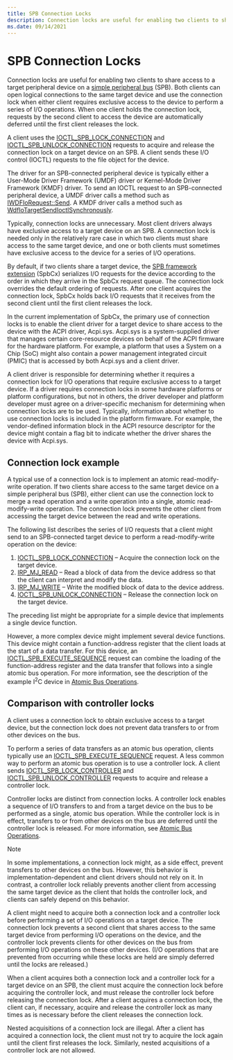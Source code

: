 ```yaml
---
title: SPB Connection Locks
description: Connection locks are useful for enabling two clients to share access to a target peripheral device on a simple peripheral bus (SPB).
ms.date: 09/14/2021
---
```


# SPB Connection Locks

Connection locks are useful for enabling two clients to share access to a target peripheral device on a [simple peripheral bus](/previous-versions/hh450903(v=vs.85)) (SPB). Both clients can open logical connections to the same target device and use the connection lock when either client requires exclusive access to the device to perform a series of I/O operations. When one client holds the connection lock, requests by the second client to access the device are automatically deferred until the first client releases the lock.

A client uses the [IOCTL_SPB_LOCK_CONNECTION](./spb-ioctls.md#ioctl_spb_lock_connection-control-code) and [IOCTL_SPB_UNLOCK_CONNECTION](./spb-ioctls.md#ioctl_spb_unlock_connection-control-code) requests to acquire and release the connection lock on a target device on an SPB. A client sends these I/O control (IOCTL) requests to the file object for the device.

The driver for an SPB-connected peripheral device is typically either a User-Mode Driver Framework (UMDF) driver or Kernel-Mode Driver Framework (KMDF) driver. To send an IOCTL request to an SPB-connected peripheral device, a UMDF driver calls a method such as [IWDFIoRequest::Send](/windows-hardware/drivers/ddi/wudfddi/nf-wudfddi-iwdfiorequest-send). A KMDF driver calls a method such as [WdfIoTargetSendIoctlSynchronously](/windows-hardware/drivers/ddi/wdfiotarget/nf-wdfiotarget-wdfiotargetsendioctlsynchronously).

Typically, connection locks are unnecessary. Most client drivers always have exclusive access to a target device on an SPB. A connection lock is needed only in the relatively rare case in which two clients must share access to the same target device, and one or both clients must sometimes have exclusive access to the device for a series of I/O operations.

By default, if two clients share a target device, the [SPB framework extension](./spb-framework-extension.md) (SpbCx) serializes I/O requests for the device according to the order in which they arrive in the SpbCx request queue. The connection lock overrides the default ordering of requests. After one client acquires the connection lock, SpbCx holds back I/O requests that it receives from the second client until the first client releases the lock.

In the current implementation of SpbCx, the primary use of connection locks is to enable the client driver for a target device to share access to the device with the ACPI driver, Acpi.sys. Acpi.sys is a system-supplied driver that manages certain core-resource devices on behalf of the ACPI firmware for the hardware platform. For example, a platform that uses a System on a Chip (SoC) might also contain a power management integrated circuit (PMIC) that is accessed by both Acpi.sys and a client driver.

A client driver is responsible for determining whether it requires a connection lock for I/O operations that require exclusive access to a target device. If a driver requires connection locks in some hardware platforms or platform configurations, but not in others, the driver developer and platform developer must agree on a driver-specific mechanism for determining when connection locks are to be used. Typically, information about whether to use connection locks is included in the platform firmware. For example, the vendor-defined information block in the ACPI resource descriptor for the device might contain a flag bit to indicate whether the driver shares the device with Acpi.sys.

## Connection lock example

A typical use of a connection lock is to implement an atomic read-modify-write operation. If two clients share access to the same target device on a simple peripheral bus (SPB), either client can use the connection lock to merge a read operation and a write operation into a single, atomic read-modify-write operation. The connection lock prevents the other client from accessing the target device between the read and write operations.

The following list describes the series of I/O requests that a client might send to an SPB-connected target device to perform a read-modify-write operation on the device:

1. [IOCTL_SPB_LOCK_CONNECTION](./spb-ioctls.md#ioctl_spb_lock_connection-control-code) – Acquire the connection lock on the target device.
1. [IRP_MJ_READ](../kernel/irp-mj-read.md) – Read a block of data from the device address so that the client can interpret and modify the data.
1. [IRP_MJ_WRITE](../kernel/irp-mj-write.md) – Write the modified block of data to the device address.
1. [IOCTL_SPB_UNLOCK_CONNECTION](./spb-ioctls.md#ioctl_spb_unlock_connection-control-code) – Release the connection lock on the target device.

The preceding list might be appropriate for a simple device that implements a single device function.

However, a more complex device might implement several device functions. This device might contain a function-address register that the client loads at the start of a data transfer. For this device, an [IOCTL_SPB_EXECUTE_SEQUENCE](./spb-ioctls.md#ioctl_spb_execute_sequence-control-code) request can combine the loading of the function-address register and the data transfer that follows into a single atomic bus operation. For more information, see the description of the example I<sup>2</sup>C device in [Atomic Bus Operations](./atomic-bus-operations.md).

## Comparison with controller locks

A client uses a connection lock to obtain exclusive access to a target device, but the connection lock does not prevent data transfers to or from other devices on the bus.

To perform a series of data transfers as an atomic bus operation, clients typically use an [IOCTL_SPB_EXECUTE_SEQUENCE](./spb-ioctls.md#ioctl_spb_execute_sequence-control-code) request. A less common way to perform an atomic bus operation is to use a controller lock. A client sends [IOCTL_SPB_LOCK_CONTROLLER](./spb-ioctls.md#ioctl_spb_lock_controller-control-code) and [IOCTL_SPB_UNLOCK_CONTROLLER](./spb-ioctls.md#ioctl_spb_unlock_controller-control-code) requests to acquire and release a controller lock.

Controller locks are distinct from connection locks. A controller lock enables a sequence of I/O transfers to and from a target device on the bus to be performed as a single, atomic bus operation. While the controller lock is in effect, transfers to or from other devices on the bus are deferred until the controller lock is released. For more information, see [Atomic Bus Operations](./atomic-bus-operations.md).

> [!NOTE]
> In some implementations, a connection lock might, as a side effect, prevent transfers to other devices on the bus. However, this behavior is implementation-dependent and client drivers should not rely on it. In contrast, a controller lock reliably prevents another client from accessing the same target device as the client that holds the controller lock, and clients can safely depend on this behavior.

A client might need to acquire both a connection lock and a controller lock before performing a set of I/O operations on a target device. The connection lock prevents a second client that shares access to the same target device from performing I/O operations on the device, and the controller lock prevents clients for other devices on the bus from performing I/O operations on these other devices. (I/O operations that are prevented from occurring while these locks are held are simply deferred until the locks are released.)

When a client acquires both a connection lock and a controller lock for a target device on an SPB, the client must acquire the connection lock before acquiring the controller lock, and must release the controller lock before releasing the connection lock. After a client acquires a connection lock, the client can, if necessary, acquire and release the controller lock as many times as is necessary before the client releases the connection lock.

Nested acquisitions of a connection lock are illegal. After a client has acquired a connection lock, the client must not try to acquire the lock again until the client first releases the lock. Similarly, nested acquisitions of a controller lock are not allowed.
